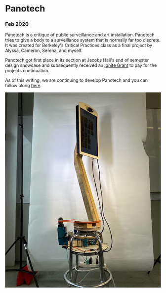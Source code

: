 # Panotech
### Feb 2020

Panotech is a critique of public surveillance and art
installation. Panotech tries to give a body to a surveillance system
that is normally far too discrete. It was created for Berkeley's
Critical Practices class as a final project by Alyssa, Cameron,
Serena, and myself.

Panotech got first place in its section at Jacobs Hall's end of
semester design showcase and subsequently received an
[Ignite Grant](https://jacobsinstitute.berkeley.edu/news/the-spring-2020-innovation-catalysts-grant-recipients/)
to pay for the projects continuation.

As of this writing, we are continuing to develop Panotech and you can
follow along [here](https://github.com/ZekeMedley/PANOTECH/).

![Panotech](media/panotech.jpg)
